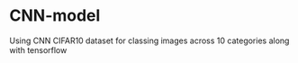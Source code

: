 # CNN-model
Using CNN CIFAR10 dataset for classing images across 10 categories along with tensorflow
